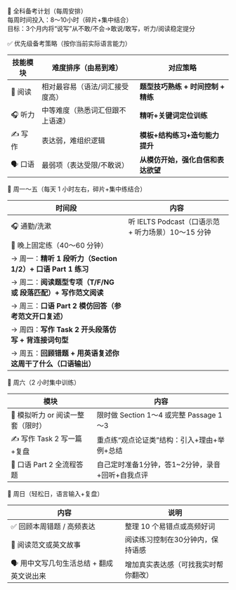 🧭 全科备考计划（每周安排）  
每周时间投入：8～10小时（碎片+集中结合）  
目标：3个月内将“说写”从不敢/不会→敢说/敢写，听力/阅读稳定提分


✅ 优先级备考策略（按你当前实际语言能力）

| 技能模块   | 难度排序（由易到难）       | 对应策略                   |
| ------ | ---------------- | ---------------------- |
| 📖 阅读  | 相对最容易（语法/词汇接受度高） | **题型技巧熟练 + 时间控制 + 精练** |
| 🎧 听力  | 中等难度（熟悉词汇但跟不上语速） | **精听+关键词定位训练**         |
| ✍️ 写作  | 表达弱，难组织逻辑        | **模板+结构练习+造句能力提升**     |
| 🗣️ 口语 | 最弱项（表达受限/不敢说）    | **从模仿开始，强化自信和表达欲望**    |


📅 周一～五（每天 1 小时左右，碎片+集中练结合）

| 时间段                                          | 内容                                   |
| -------------------------------------------- | ------------------------------------ |
| 🎧 通勤/洗漱                                     | 听 IELTS Podcast（口语示范 + 听力场景）10～15 分钟 |
| 🌃 晚上固定练（40～60 分钟）                           |                                      |
| → 周一：**精听 1 段听力（Section 1/2）+ 口语 Part 1 练习** |                                      |
| → 周二：**阅读题型专项（T/F/NG 或 段落匹配）+ 写作范文阅读**       |                                      |
| → 周三：**口语 Part 2 模仿回答（参考范文开口复述）**            |                                      |
| → 周四：**写作 Task 2 开头段落仿写 + 背连接词句型**           |                                      |
| → 周五：**回顾错题 + 用英语复述你这周干了什么（口语输出）**           |                                      |


📆 周六（2 小时集中训练）

| 模块                   | 内容                              |
| -------------------- | ------------------------------- |
| 🧪 模拟听力 or 阅读一整套（限时） | 限时做 Section 1～4 或完整 Passage 1～3 |
| ✍️ 写作 Task 2 写一篇+复盘  | 重点练“观点论证类”结构：引入+理由+举例+总结        |
| 🎤 口语 Part 2 全流程答题   | 自己定时准备1分钟，答1\~2分钟，录音+回听+自我点评    |


📆 周日（轻松日，语言输入+复盘）

| 内容                       | 说明                 |
| ------------------------ | ------------------ |
| ✅ 回顾本周错题 / 高频表达          | 整理 10 个易错点或高频好词    |
| 📖 阅读范文或英文故事             | 阅读练习控制在30分钟内，保持语感  |
| 🗣️ 用中文写几句生活总结 + 翻成英文说出来 | 增加真实表达感（可找我实时帮你翻改） |
